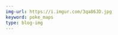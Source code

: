 ```yaml
---
img-url: https://i.imgur.com/3qa86JD.jpg
keyword: poke_maps
type: blog-img
---
```


<a href="" onclick="showPostIt(I tried to find a link to a cool EB Games Puzzle product, but it looks like they don't exist anymore lol)" style="position: absolute; left: 10.23%; top: 32.65%; width: 58.78%; height: 5.25%; z-index: 2;"></a>
